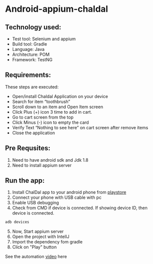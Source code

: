 # Android-appium-chaldal

## Technology used:
- Test tool: Selenium and appium
- Build tool: Gradle
- Language: Java
- Architecture: POM
- Framework: TestNG

## Requirements:
These steps are executed:

- Open/install Chaldal Application on your device
- Search for item “toothbrush”
- Scroll down to an item and Open Item screen
- Click Plus (+) icon 3 time to add in cart.
- Go to cart screen from the top
- Click Minus (-) icon to empty the card
- Verify Text “Nothing to see here” on cart screen after remove items
- Close the application

## Pre Requsites:
1. Need to have android sdk and Jdk 1.8
2. Need to install appium server

## Run the app:
1. Install ChalDal app to your android phone from <a href="https://play.google.com/store/apps/details?id=com.chaldal.poached" target="_blank">playstore</a> 
2. Connect your phone with USB cable with pc
3. Enable USB debugging
4. Check from CMD if device is connected. If showing device ID, then device is connected.
```sh
adb devices
```
5. Now, Start appium server
6. Open the project with IntelIJ
7. Import the dependency fom gradle
8. Click on "Play" button

See the automation <a href="https://www.youtube.com/watch?v=DLfScKAlm2A" target="_blank">video</a> here
